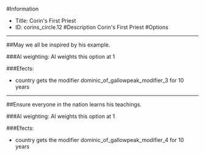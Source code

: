 #Information
 - Title: Corin's First Priest
 - ID: corins_circle.12
#Description
Corin's First Priest
#Options

___
##May we all be inspired by his example.

###AI weighting:
AI weights this option at 1


###Efects:<ul><li>country gets the modifier dominic_of_gallowpeak_modifier_3 for 10 years</li></ul>

___
##Ensure everyone in the nation learns his teachings.

###AI weighting:
AI weights this option at 1


###Efects:<ul><li>country gets the modifier dominic_of_gallowpeak_modifier_4 for 10 years</li></ul>
